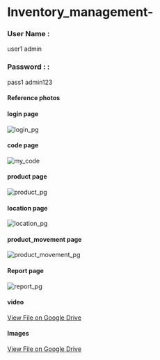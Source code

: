 # Inventory_management-

<h3>User Name :</h3> user1 admin
<h3>Password : :</h3> pass1 admin123

<h4>Reference photos</h4>

<h4>login page</h4>

![login_pg](https://github.com/user-attachments/assets/e76ef5e1-8339-4f57-964b-3dc839720435)


<h4>code page</h4>

![my_code](https://github.com/user-attachments/assets/10dc550b-6c4d-4658-977a-c7b55a2821f0)


<h4>product page</h4>

![product_pg](https://github.com/user-attachments/assets/92a2a061-b1c3-4a28-97e6-744c4013aa06)


<h4>location page</h4>

![location_pg](https://github.com/user-attachments/assets/b36d245b-32a6-44b2-a0f8-2d700e7e6b0d)


<h4>product_movement page</h4>

![product_movement_pg](https://github.com/user-attachments/assets/8ced4af2-f52f-4765-a3e9-d8cf9e690fe7)


<h4>Report page</h4>

![report_pg](https://github.com/user-attachments/assets/7d3972d5-eea2-4def-8229-676dc9ae326f)


<h4>video</h4>

[View File on Google Drive](https://drive.google.com/file/d/1DmJwEFg3inXBS4JNuYewE0macXq-x1D9/view?usp=drive_link)

<h4>Images</h4>

[View File on Google Drive](https://drive.google.com/drive/folders/1KVsN45VTUru0Yd_N6AtvC9-xGtqObp2c?usp=sharing)


